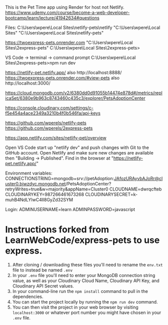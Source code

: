 This is the Pet Time app using Render for host not Netlify.
https://www.udemy.com/course/become-a-web-developer-bootcamp/learn/lecture/41942634#questions

Files: 
C:\Users\wpere\Local Sites\netlify-pets\netlify
"C:\Users\wpere\Local Sites"
"C:\Users\wpere\Local Sites\netlify-pets"

https://twoexpress-pets.onrender.com
"C:\Users\wpere\Local Sites\2express-pets"
C:\Users\wpere\Local Sites\2express-pets>

VS Code -> terminal -> command prompt
C:\Users\wpere\Local Sites\2express-pets>npm run dev

https://netlify-pet.netlify.app/ also http://localhost:8888/
https://twoexpress-pets.onrender.com/#view-pets also http://localhost:3000/

https://cloud.mongodb.com/v2/6380dd0d91055b14474e878d#/metrics/replicaSet/6380e9b963c8743460c435c3/explorer/PetsAdoptionCenter

https://console.cloudinary.com/settings/c-f5e454a4ace2349a3210b4f0b546fa/api-keys

https://github.com/wperels/netlify-pets
https://github.com/wperels/2express-pets

https://app.netlify.com/sites/netlify-pet/overview

Open VS Code start up "netlify dev" and push changes with Git to the GitHub account. Open Netlify and make sure new changes are available then "Building -> Published". 
Find in the browser at "https://netlify-pet.netlify.app/"

Environment variables:
CONNECTIONSTRING=mongodb+srv://petAdoption:JAfozURAyvbAJoRr@cluster0.bjwzdyc.mongodb.net/PetsAdoptionCenter?retryWrites=true&w=majority&appName=Cluster0
CLOUDNAME=dwrqcfteb
CLOUDINARYKEY=987266461673268
CLOUDINARYSECRET=k-muhB4NdLYlwC4ll8GyZd32SYM

Login:
ADMINUSERNAME=learn
ADMINPASSWORD=javascript




# Instructions forked from LearnWebCode/express-pets to use express.

1. After cloning / downloading these files you'll need to rename the `env.txt` file to instead be named `.env`
2. In your `.env` file you'll need to enter your MongoDB connection string value, as well as your Cloudinary Cloud Name, Cloudinary API Key, and Cloudinary API Secret values.
3. In your command-line run the `npm install` command to pull in the dependencies.
4. You can start the project locally by running the `npm run dev` command.
5. You can then visit the project in your web browser by visiting `localhost:3000` or whatever port number you might have chosen in your `.env` file.